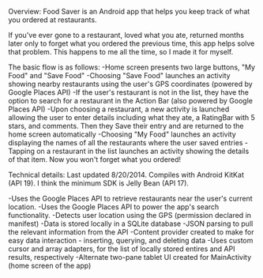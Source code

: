 Overview: Food Saver is an Android app that helps you keep track of what you ordered at restaurants.

If you've ever gone to a restaurant, loved what you ate, returned months later only to forget what you ordered the previous time, this app helps solve that problem. This happens to me all the time, so I made it for myself.

The basic flow is as follows:
-Home screen presents two large buttons, "My Food" and "Save Food"
-Choosing "Save Food" launches an activity showing nearby restaurants using the user's GPS coordinates (powered by Google Places API)
-If the user's restaurant is not in the list, they have the option to search for a restaurant in the Action Bar (also powered by Google Places API)
-Upon choosing a restaurant, a new activity is launched allowing the user to enter details including what they ate, a RatingBar with 5 stars, and comments. Then they Save their entry
and are returned to the home screen automatically
-Choosing "My Food" launches an activity displaying the names of all the restaurants where the user saved entries
-Tapping on a restaurant in the list launches an activity showing the details of that item. Now you won't forget what you ordered!

Technical details: Last updated 8/20/2014. Compiles with Android KitKat (API 19). I think the minimum SDK is Jelly Bean (API 17).

-Uses the Google Places API to retrieve restaurants near the user's current location. 
-Uses the Google Places API to power the app's search functionality. 
-Detects user location using the GPS (permission declared in manifest) 
-Data is stored locally in a SQLite database 
-JSON parsing to pull the relevant information from the API 
-Content provider created to make for easy data interaction - inserting, querying, and deleting data 
-Uses custom cursor and array adapters, for the list of locally stored entires and API results, respectively 
-Alternate two-pane tablet UI created for MainActivity (home screen of the app)
